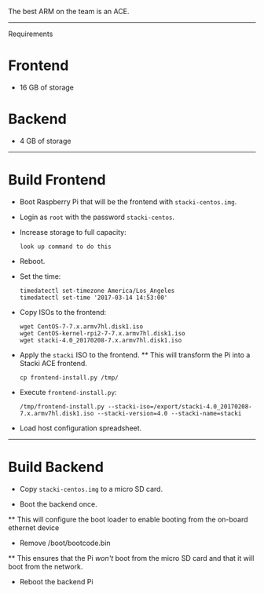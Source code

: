 The best ARM on the team is an ACE.

---

Requirements

# Frontend

* 16 GB of storage

# Backend

* 4 GB of storage

---

# Build Frontend

* Boot Raspberry Pi that will be the frontend with `stacki-centos.img`.

* Login as `root` with the password `stacki-centos`.

* Increase storage to full capacity:

   ```
   look up command to do this
   ```

* Reboot.

* Set the time:

  ```
  timedatectl set-timezone America/Los_Angeles
  timedatectl set-time '2017-03-14 14:53:00'
  ```

* Copy ISOs to the frontend:

  ```
  wget CentOS-7-7.x.armv7hl.disk1.iso
  wget CentOS-kernel-rpi2-7-7.x.armv7hl.disk1.iso
  wget stacki-4.0_20170208-7.x.armv7hl.disk1.iso
  ```

* Apply the ``stacki`` ISO to the frontend.
** This will transform the Pi into a Stacki ACE frontend.

  ```
  cp frontend-install.py /tmp/ 
  ```

* Execute `frontend-install.py`:

  ```
  /tmp/frontend-install.py --stacki-iso=/export/stacki-4.0_20170208-7.x.armv7hl.disk1.iso --stacki-version=4.0 --stacki-name=stacki
  ```

* Load host configuration spreadsheet.

---

# Build Backend

* Copy `stacki-centos.img` to a micro SD card.

* Boot the backend once.

** This will configure the boot loader to enable booting from the on-board
ethernet device

* Remove /boot/bootcode.bin

** This ensures that the Pi *won't* boot from the micro SD card and that it
will boot from the network.

* Reboot the backend Pi

